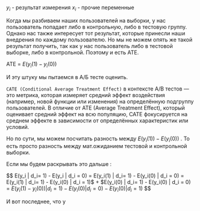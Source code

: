 $y_i$ - результат измерения
$x_i$ - прочие переменные 

Когда мы разбиваем наших пользователей на выборки, у нас пользователь попадает либо в контрольную, либо в тестовую группу. Однако нас также интересует тот результат, которые принесли наши внедрения по каждому пользователю. Но мы не можем опять же такой результат получить, так как  у нас пользователь либо в тестовой выборке, либо в контрольной.  Поэтому и есть ATE. 

ATE = $E(y_i(1) - y_i(0))$  

И эту штуку мы пытаемся в А/Б тесте оценить. 

`CATE (Conditional Average Treatment Effect)` в контексте A/B тестов — это метрика, которая измеряет средний эффект воздействия (например, новой функции или изменения) на определённую подгруппу пользователей. В отличие от ATE (Average Treatment Effect), который оценивает средний эффект на всю популяцию, CATE фокусируется на среднем эффекте в зависимости от определённых характеристик или условий.

Но по сути, мы можем посчитать разность между $E(y_i(1)) - E(y_i(0))$ .  То есть просто разность между мат.ожиданием тестовой и контрольной выборки. 

Если мы будем раскрывать это дальше : 

$$
E(y_i | d_i= 1) - E(y_i | d_i = 0) = E(y_i(1) | d_i= 1) - E(y_i(0) | d_i = 0)  =  E(y_i(1) | d_i= 1) - E(y_i(0) | d_i = 1)$  +  $E(y_i(0) | d_i= 1) - E(y_i(0) | d_i = 0) =  $E(y_i(1)  - y_i(0))| d_i= 1) - E(y_i(0) | d_i = 0) - E(y_i(0) | d_i = 1)$ 
$$

И вот последнее, что у